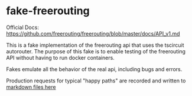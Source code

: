# fake-freerouting

Official Docs: https://github.com/freerouting/freerouting/blob/master/docs/API_v1.md

This is a fake implementation of the freerouting api that
uses the tscircuit autorouter. The purpose of this fake is to
enable testing of the freerouting API without having to run
docker containers.

Fakes emulate all the behavior of the real api, including
bugs and errors.

Production requests for typical "happy paths" are recorded
and written to [markdown files here](./scripts/prod-request-recordings)
